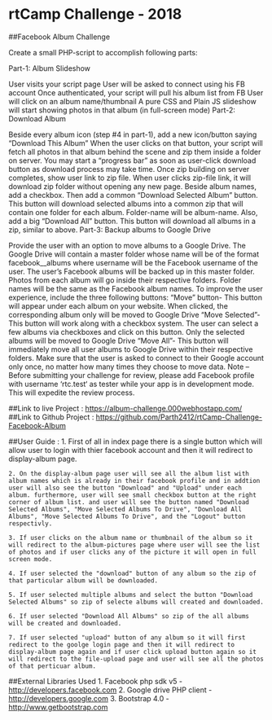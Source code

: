 # rtCamp Challenge - 2018

##Facebook Album Challenge

Create a small PHP-script to accomplish following parts:

Part-1: Album Slideshow

User visits your script page
User will be asked to connect using his FB account
Once authenticated, your script will pull his album list from FB
User will click on an album name/thumbnail
A pure CSS and Plain JS slideshow will start showing photos in that album (in full-screen mode)
Part-2: Download Album

Beside every album icon (step #4 in part-1), add a new icon/button saying “Download This Album”
When the user clicks on that button, your script will fetch all photos in that album behind the scene and zip them inside a folder on server.
You may start a “progress bar” as soon as user-click download button as download process may take time.
Once zip building on server completes, show user link to zip file.
When user clicks zip-file link, it will download zip folder without opening any new page.
Beside album names, add a checkbox. Then add a common “Download Selected Album” button. This button will download selected albums into a common zip that will contain one folder for each album. Folder-name will be album-name.
Also, add a big “Download All” button. This button will download all albums in a zip, similar to above.
Part-3: Backup albums to Google Drive

Provide the user with an option to move albums to a Google Drive.
The Google Drive will contain a master folder whose name will be of the format facebook_<username>_albums where username will be the Facebook username of the user.
The user’s Facebook albums will be backed up in this master folder. Photos from each album will go inside their respective folders. Folder names will be the same as the Facebook album names.
To improve the user experience, include the three following buttons:
“Move” button- This button will appear under each album on your website. When clicked, the corresponding album only will be moved to Google Drive
“Move Selected”- This button will work along with a checkbox system. The user can select a few albums via checkboxes and click on this button. Only the selected albums will be moved to Google Drive
“Move All”- This button will immediately move all user albums to Google Drive within their respective folders.
Make sure that the user is asked to connect to their Google account only once, no matter how many times they choose to move data.
Note – Before submitting your challenge for review, please add Facebook profile with username ‘rtc.test‘ as tester while your app is in development mode. This will expedite the review process.


##Link to live Project : https://album-challenge.000webhostapp.com/
##Link to Github Project : https://github.com/Parth2412/rtCamp-Challenge-Facebook-Album


##User Guide :
	1. First of all in index page there is a single button which will allow user to login with thier facebook account and then it will redirect to display-album page.
	
	2. On the display-album page user will see all the album list with album names which is already in their facebook profile and in addtion user will also see the button "Download" and "Upload" under each album. furthermore, user will see small checkbox button at the right corner of album list. and user will see the button named "Download Selected Albums", "Move Selected Albums To Drive", "Download All Albums", "Move Selected Albums To Drive", and the "Logout" button respectivly.
	
	3. If user clicks on the album name or thumbnail of the album so it will redirect to the album-pictures page where user will see the list of photos and if user clicks any of the picture it will open in full screen mode.
	
	4. If user selected the "download" button of any album so the zip of that particular album will be downloaded.
	
	5. If user selected multiple albums and select the button "Download Selected Albums" so zip of selecte albums will created and downloaded.
	
	6. If user selected "Download All Albums" so zip of the all albums will be created and downloaded.
	
	7. If user selected "upload" button of any album so it will first redirect to the goolge login page and then it will redirect to display-album page again and if user click upload button again so it will redirect to the file-upload page and user will see all the photos of that perticuar album.
 

##External Libraries Used
	1. Facebook php sdk v5 - http://developers.facebook.com
	2. Google drive PHP client - http://developers.google.com
	3. Bootstrap 4.0 - http://www.getbootstrap.com
